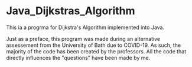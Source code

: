 # Java_Dijkstras_Algorithm
This ia a progrma for Dijkstra's Algorithm implemented into Java. 

Just as a preface, this program was made during an alternative assessement from the University
of Bath due to COVID-19. As such, the majority of the code has been created by the professors. All the code that 
directly influences the "questions" have been made by me.



